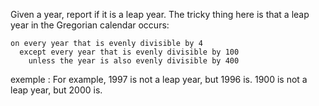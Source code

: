 Given a year, report if it is a leap year.
The tricky thing here is that a leap year in the Gregorian calendar occurs:
```
on every year that is evenly divisible by 4
  except every year that is evenly divisible by 100
    unless the year is also evenly divisible by 400
```
exemple : For example, 1997 is not a leap year, but 1996 is. 1900 is not a leap year, but 2000 is.